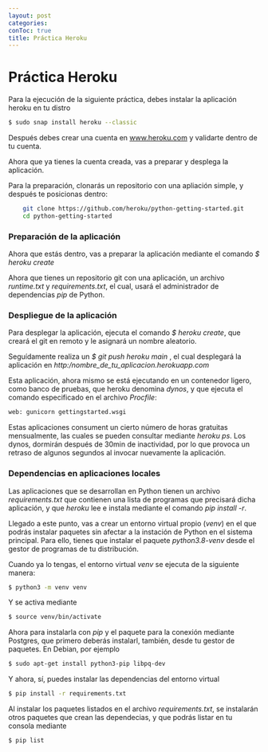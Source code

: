 ```yaml
---
layout: post
categories: 
conToc: true
title: Práctica Heroku
---
```





# Práctica Heroku





Para la ejecución de la siguiente práctica, debes instalar la aplicación heroku en tu distro
```bash
$ sudo snap install heroku --classic
```
Después debes crear una cuenta en www.heroku.com y validarte dentro de tu cuenta.

Ahora que ya tienes la cuenta creada, vas a preparar y desplega la aplicación.

Para la preparación, clonarás un repositorio con una apliación simple, y después te posicionas dentro:

```bash
    git clone https://github.com/heroku/python-getting-started.git
    cd python-getting-started
```

### Preparación de la aplicación

Ahora que estás dentro, vas a preparar la aplicación mediante el comando
_$  heroku create_

Ahora que tienes un repositorio git con una aplicación, un archivo _runtime.txt_ y _requirements.txt_, el cual, usará el administrador de dependencias _pip_ de Python.


### Despliegue de la aplicación

Para desplegar la aplicación, ejecuta el comando _$ heroku create_, que creará el git en remoto y le asignará un nombre aleatorio.

Seguídamente realiza un _$ git push heroku main_ , el cual desplegará la aplicación en _http:/nombre_de_tu_aplicacion.herokuapp.com_

Esta aplicación, ahora mismo se está ejecutando en un contenedor ligero, como banco de pruebas, que heroku denomina _dynos_, y que ejecuta el comando especificado en el archivo _Procfile_:
```bash
web: gunicorn gettingstarted.wsgi
```

Estas aplicaciones consument un cierto número de horas gratuitas mensualmente, las cuales se pueden consultar mediante _heroku ps_.  Los dynos, dormirán después de 30min de inactividad, por lo que provoca un retraso de algunos segundos al invocar nuevamente la aplicación.

### Dependencias en aplicaciones locales

Las aplicaciones que se desarrollan en Python tienen un archivo _requirements.txt_ que contienen una lista de programas que precisará dicha aplicación, y que _heroku_ lee e instala mediante el comando _pip install -r_.

Llegado a este punto, vas a crear un entorno virtual propio (_venv_) en el que podrás instalar paquetes sin afectar a la instación de Python en el sistema principal.  Para ello, tienes que instalar el paquete _python3.8-venv_ desde el gestor de programas de tu distribución.

Cuando ya lo tengas, el entorno virtual _venv_ se ejecuta de la siguiente manera:
```bash
$ python3 -m venv venv
```
Y se activa mediante
```bash
$ source venv/bin/activate
```

Ahora para instalarla con _pip_ y el paquete para la conexión mediante Postgres, que  primero deberás instalarl, también, desde tu gestor de paquetes. En Debian, por ejemplo
```bash
$ sudo apt-get install python3-pip libpq-dev
```

Y ahora, sí, puedes instalar las dependencias del entorno virtual
```bash
$ pip install -r requirements.txt
```

Al instalar los paquetes listados en el archivo _requirements.txt_, se instalarán otros paquetes que crean las dependecias, y que podrás listar en tu consola mediante
```bash
$ pip list
```












